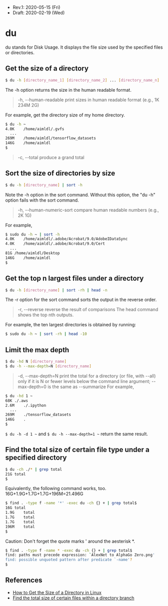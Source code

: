 
* Rev.1: 2020-05-15 (Fri)
* Draft: 2020-02-19 (Wed)
# du
du stands for Disk Usage. It displays the file size used by the specified files or directories.

## Get the size of a directory
```bash
$ du -h [directory_name_1] [directory_name_2] ... [directory_name_n]
```
The -h option returns the size in the human readable format. 
>   -h, --human-readable  print sizes in human readable format (e.g., 1K 234M 2G)

For example, get the directory size of my home directory.
```bash
$ du -h ~
4.0K	/home/aimldl/.gvfs
  ...
269M	/home/aimldl/tensorflow_datasets
146G	/home/aimldl
$
```

>  -c, --total           produce a grand total

## Sort the size of directories by size
```bash
$ du -h [directory_name] | sort -h
```
Note the -h option in the sort command. Without this option, the "du -h" option fails with the sort command.
>   -h, --human-numeric-sort    compare human readable numbers (e.g., 2K 1G)

For example,
```bash
$ sudo du -h ~ | sort -h
4.0K	/home/aimldl/.adobe/Acrobat/9.0/AdobeIDataSync
4.0K	/home/aimldl/.adobe/Acrobat/9.0/Cert
  ...
81G	/home/aimldl/Desktop
146G	/home/aimldl
$
```
## Get the top n largest files under a directory
``` bash
$ du -h [directory_name] | sort -rh | head -n
```
The -r option for the sort command sorts the output in the reverse order. 
>  -r, --reverse               reverse the result of comparisons 
The head command shows the top nth outputs.

For example, the ten largest directories is obtained by running:
``` bash
$ sudo du -h ~ | sort -rh | head -10
```

## Limit the max depth
```bash
$ du -hd N [directory_name]
$ du -h --max-depth=N [directory_name]
```
>   -d, --max-depth=N     print the total for a directory (or file, with --all)
                          only if it is N or fewer levels below the command
                          line argument;  --max-depth=0 is the same as
                          --summarize
For example,
```bash
$ du -hd 1 ~
68K	./.aws
2.6M	./.ipython
  ...
269M	./tensorflow_datasets
146G	.
$
```
`$ du -h -d 1 ~` and `$ du -h --max-depth=1 ~` return the same result.

## Find the total size of certain file type under a specified directory

```bash
$ du -ch ./* | grep total
21G	total
$
```
Equivalently, the following command works, too. 16G+1.9G+1.7G+1.7G+196M=21.496G
```bash
$ find . -type f -name '*' -exec du -ch {} + | grep total$
16G	total
1.9G	total
1.7G	total
1.7G	total
196M	total
$
```
Caution: Don't forget the quote marks ' around the aesterisk *.
```bash
$ find . -type f -name * -exec du -ch {} + | grep total$
find: paths must precede expression: `AlexNet to AlphaGo Zero.png'
find: possible unquoted pattern after predicate `-name'?
$
```

## References
* [How to Get the Size of a Directory in Linux](https://linuxize.com/post/how-get-size-of-file-directory-linux/)
* [Find the total size of certain files within a directory branch](https://unix.stackexchange.com/questions/41550/find-the-total-size-of-certain-files-within-a-directory-branch)
